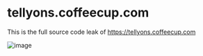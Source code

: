 # tellyons.coffeecup.com
This is the full source code leak of https://tellyons.coffeecup.com

![image](https://github.com/user-attachments/assets/bf9d8f8f-35d5-41e6-baf0-558611d89e1b)
